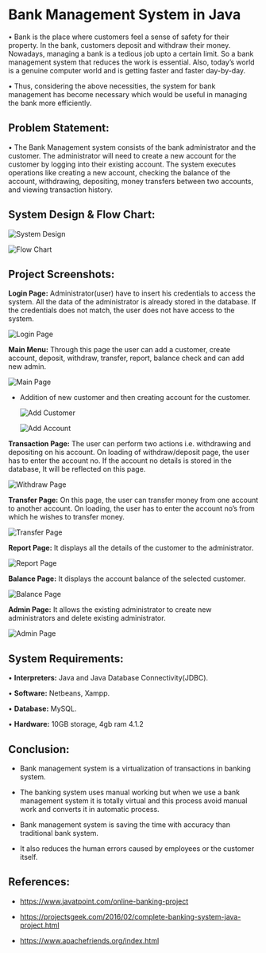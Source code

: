 # Bank Management System in Java

• Bank is the place where customers feel a sense of safety for their property.
In the bank, customers deposit and withdraw their money. Nowadays, managing a bank
is a tedious job upto a certain limit. So a bank management system that reduces
the work is essential. Also, today’s world is a genuine computer world and is
getting faster and faster day-by-day. 

• Thus, considering the above necessities, the system for bank management has
become necessary which would be useful in managing the bank more
efficiently.

## Problem Statement:
• The Bank Management system consists of the bank administrator and
the customer. The administrator will need to create a new account for
the customer by logging into their existing account. The system executes operations like creating a new account, checking
the balance of the account, withdrawing, depositing, money transfers
between two accounts, and viewing transaction history.


## System Design & Flow Chart:

![System Design](https://github.com/hariprabhu571/Bank-Management-System/blob/main/Extras/Screenshots/SystemDesign.png)

![Flow Chart](https://github.com/hariprabhu571/Bank-Management-System/blob/main/Extras/Screenshots/Flowchart.png)

## Project Screenshots:
**Login Page:**
Administrator(user) have to insert his credentials to access the system. All the
data of the administrator is already stored in the database. If the credentials does not match, the
user does not have access to the system. 

![Login Page](https://github.com/hariprabhu571/Bank-Management-System/blob/main/Extras/Screenshots/ss1.png)

**Main Menu:** 
Through this page the user can add a customer, create account, deposit,
withdraw, transfer, report, balance check and can add new admin.

![Main Page](https://github.com/hariprabhu571/Bank_Management_System/blob/main/Extras/Screenshots/ss2.png)

- Addition of new customer and then creating account for the customer.

  ![Add Customer](https://github.com/hariprabhu571/Bank_Management_System/blob/main/Extras/Screenshots/ss3.png)

  ![Add Account](https://github.com/hariprabhu571/Bank_Management_System/blob/main/Extras/Screenshots/ss4.png)

**Transaction Page:** 
The user can perform two actions i.e. withdrawing and depositing on his
account. On loading of withdraw/deposit page, the user has to enter the account no. If the account no
details is stored in the database, It will be reflected on this page. 

![Withdraw Page](https://github.com/hariprabhu571/Bank_Management_System/blob/main/Extras/Screenshots/ss5.png)

**Transfer Page:**
On this page, the user can transfer money from one account to another account.
On loading, the user has to enter the account no’s from which he wishes to transfer money.

![Transfer Page](https://github.com/hariprabhu571/Bank_Management_System/blob/main/Extras/Screenshots/ss7.png)

**Report Page:** It displays all the details of the customer to the administrator.

![Report Page](https://github.com/hariprabhu571/Bank_Management_System/blob/main/Extras/Screenshots/ss8.png)

**Balance Page:** It displays the account balance of the selected customer.

![Balance Page](https://github.com/hariprabhu571/Bank_Management_System/blob/main/Extras/Screenshots/ss9.png)

**Admin Page:** 
It allows the existing administrator to create new administrators and delete existing
administrator.

![Admin Page](https://github.com/hariprabhu571/Bank_Management_System/blob/main/Extras/Screenshots/ss10.png)

## System Requirements:

• **Interpreters:** Java and Java Database Connectivity(JDBC).

• **Software:** Netbeans, Xampp.

• **Database:** MySQL.

• **Hardware:** 10GB storage, 4gb ram 4.1.2

## Conclusion:

- Bank management system is a virtualization of transactions in banking system. 

- The banking system uses manual working but when we use a bank management system it is totally virtual and this process avoid manual work and converts it in automatic process. 

- Bank management system is saving the time with accuracy than traditional bank system.

- It also reduces the human errors caused by employees or the customer itself.


## References:

- https://www.javatpoint.com/online-banking-project

- https://projectsgeek.com/2016/02/complete-banking-system-java-project.html

- https://www.apachefriends.org/index.html
